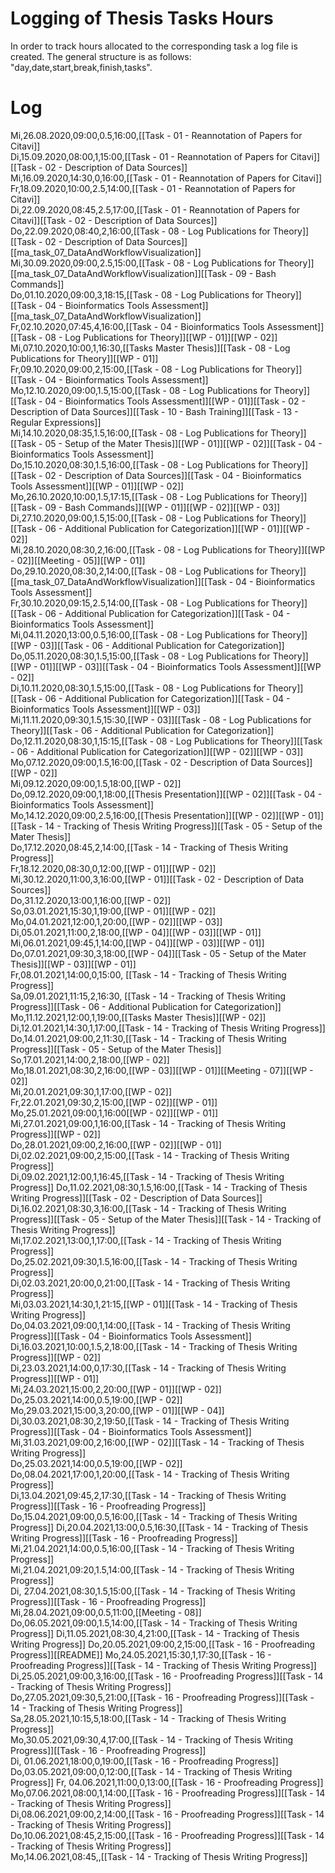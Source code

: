 # Logging of Thesis Tasks Hours
In order to track hours allocated to the corresponding task a log file is created. The general structure is as follows: "day,date,start,break,finish,tasks".
# Log
Mi,26.08.2020,09:00,0.5,16:00,[[Task - 01 - Reannotation of Papers for Citavi]]  
Di,15.09.2020,08:00,1,15:00,[[Task - 01 - Reannotation of Papers for Citavi]][[Task - 02 - Description of Data Sources]]  
Mi,16.09.2020,14:30,0,16:00,[[Task - 01 - Reannotation of Papers for Citavi]]  
Fr,18.09.2020,10:00,2.5,14:00,[[Task - 01 - Reannotation of Papers for Citavi]]  
Di,22.09.2020,08:45,2.5,17:00,[[Task - 01 - Reannotation of Papers for Citavi]][[Task - 02 - Description of Data Sources]]  
Do,22.09.2020,08:40,2,16:00,[[Task - 08 - Log Publications for Theory]][[Task - 02 - Description of Data Sources]][[ma_task_07_DataAndWorkflowVisualization]]  
Mi,30.09.2020,09:00,2.5,15:00,[[Task - 08 - Log Publications for Theory]][[ma_task_07_DataAndWorkflowVisualization]][[Task - 09 - Bash Commands]]  
Do,01.10.2020,09:00,3,18:15,[[Task - 08 - Log Publications for Theory]][[Task - 04 - Bioinformatics Tools Assessment]][[ma_task_07_DataAndWorkflowVisualization]]  
Fr,02.10.2020,07:45,4,16:00,[[Task - 04 - Bioinformatics Tools Assessment]][[Task - 08 - Log Publications for Theory]][[WP - 01]][[WP - 02]]  
Mi,07.10.2020,10:00,1,16:30,[[Tasks Master Thesis]][[Task - 08 - Log Publications for Theory]][[WP - 01]]  
Fr,09.10.2020,09:00,2,15:00,[[Task - 08 - Log Publications for Theory]][[Task - 04 - Bioinformatics Tools Assessment]]  
Mo,12.10.2020,09:00,1.5,15:00,[[Task - 08 - Log Publications for Theory]][[Task - 04 - Bioinformatics Tools Assessment]][[WP - 01]][[Task - 02 - Description of Data Sources]][[Task - 10 - Bash Training]][[Task - 13 - Regular Expressions]]  
Mi,14.10.2020,08:35,1.5,16:00,[[Task - 08 - Log Publications for Theory]][[Task - 05 - Setup of the Mater Thesis]][[WP - 01]][[WP - 02]][[Task - 04 - Bioinformatics Tools Assessment]]  
Do,15.10.2020,08:30,1.5,16:00,[[Task - 08 - Log Publications for Theory]][[Task - 02 - Description of Data Sources]][[Task - 04 - Bioinformatics Tools Assessment]][[WP - 01]][[WP - 02]]  
Mo,26.10.2020,10:00,1.5,17:15,[[Task - 08 - Log Publications for Theory]][[Task - 09 - Bash Commands]][[WP - 01]][[WP - 02]][[WP - 03]]  
Di,27.10.2020,09:00,1.5,15:00,[[Task - 08 - Log Publications for Theory]][[Task - 06 - Additional Publication for Categorization]][[WP - 01]][[WP - 02]]  
Mi,28.10.2020,08:30,2,16:00,[[Task - 08 - Log Publications for Theory]][[WP - 02]][[Meeting - 05]][[WP - 01]]  
Do,29.10.2020,08:30,2,14:00,[[Task - 08 - Log Publications for Theory]][[ma_task_07_DataAndWorkflowVisualization]][[Task - 04 - Bioinformatics Tools Assessment]]  
Fr,30.10.2020,09:15,2.5,14:00,[[Task - 08 - Log Publications for Theory]][[Task - 06 - Additional Publication for Categorization]][[Task - 04 - Bioinformatics Tools Assessment]]  
Mi,04.11.2020,13:00,0.5,16:00,[[Task - 08 - Log Publications for Theory]][[WP - 03]][[Task - 06 - Additional Publication for Categorization]]  
Do,05.11.2020,08:30,1.5,15:00,[[Task - 08 - Log Publications for Theory]][[WP - 01]][[WP - 03]][[Task - 04 - Bioinformatics Tools Assessment]][[WP - 02]]  
Di,10.11.2020,08:30,1.5,15:00,[[Task - 08 - Log Publications for Theory]][[Task - 06 - Additional Publication for Categorization]][[Task - 04 - Bioinformatics Tools Assessment]][[WP - 03]]  
Mi,11.11.2020,09:30,1.5,15:30,[[WP - 03]][[Task - 08 - Log Publications for Theory]][[Task - 06 - Additional Publication for Categorization]]  
Do,12.11.2020,08:30,1,15:15,[[Task - 08 - Log Publications for Theory]][[Task - 06 - Additional Publication for Categorization]][[WP - 02]][[WP - 03]]  
Mo,07.12.2020,09:00,1.5,16:00,[[Task - 02 - Description of Data Sources]][[WP - 02]]  
Mi,09.12.2020,09:00,1.5,18:00,[[WP - 02]]  
Do,09.12.2020,09:00,1,18:00,[[Thesis Presentation]][[WP - 02]][[Task - 04 - Bioinformatics Tools Assessment]]  
Mo,14.12.2020,09:00,2.5,16:00,[[Thesis Presentation]][[WP - 02]][[WP - 01]][[Task - 14 - Tracking of Thesis Writing Progress]][[Task - 05 - Setup of the Mater Thesis]]  
Do,17.12.2020,08:45,2,14:00,[[Task - 14 - Tracking of Thesis Writing Progress]]  
Fr,18.12.2020,08:30,0,12:00,[[WP - 01]][[WP - 02]]  
Mi,30.12.2020,11:00,3,16:00,[[WP - 01]][[Task - 02 - Description of Data Sources]]  
Do,31.12.2020,13:00,1,16:00,[[WP - 02]]  
So,03.01.2021,15:30,1,19:00,[[WP - 01]][[WP - 02]]  
Mo,04.01.2021,12:00,1,20:00,[[WP - 02]][[WP - 03]]  
Di,05.01.2021,11:00,2,18:00,[[WP - 04]][[WP - 03]][[WP - 01]]  
Mi,06.01.2021,09:45,1,14:00,[[WP - 04]][[WP - 03]][[WP - 01]]  
Do,07.01.2021,09:30,3,18:00,[[WP - 04]][[Task - 05 - Setup of the Mater Thesis]][[WP - 03]][[WP - 01]]  
Fr,08.01.2021,14:00,0,15:00,
[[Task - 14 - Tracking of Thesis Writing Progress]]  
Sa,09.01.2021,11:15,2,16:30,
[[Task - 14 - Tracking of Thesis Writing Progress]][[Task - 06 - Additional Publication for Categorization]]  
Mo,11.12.2021,12:00,1,19:00,[[Tasks Master Thesis]][[WP - 02]]  
Di,12.01.2021,14:30,1,17:00,[[Task - 14 - Tracking of Thesis Writing Progress]]  
Do,14.01.2021,09:00,2,11:30,[[Task - 14 - Tracking of Thesis Writing Progress]][[Task - 05 - Setup of the Mater Thesis]]  
So,17.01.2021,14:00,2,18:00,[[WP - 02]]  
Mo,18.01.2021,08:30,2,16:00,[[WP - 03]][[WP - 01]][[Meeting - 07]][[WP - 02]]  
Mi,20.01.2021,09:30,1,17:00,[[WP - 02]]  
Fr,22.01.2021,09:30,2,15:00,[[WP - 02]][[WP - 01]]  
Mo,25.01.2021,09:00,1,16:00[[WP - 02]][[WP - 01]]  
Mi,27.01.2021,09:00,1,16:00,[[Task - 14 - Tracking of Thesis Writing Progress]][[WP - 02]]  
Do,28.01.2021,09:00,2,16:00,[[WP - 02]][[WP - 01]]  
Di,02.02.2021,09:00,2,15:00,[[Task - 14 - Tracking of Thesis Writing Progress]]  
Di,09.02.2021,12:00,1,16:45,[[Task - 14 - Tracking of Thesis Writing Progress]] 
Do,11.02.2021,08:30,1.5,16:00,[[Task - 14 - Tracking of Thesis Writing Progress]][[Task - 02 - Description of Data Sources]]  
Di,16.02.2021,08:30,3,16:00,[[Task - 14 - Tracking of Thesis Writing Progress]][[Task - 05 - Setup of the Mater Thesis]][[Task - 14 - Tracking of Thesis Writing Progress]]  
Mi,17.02.2021,13:00,1,17:00,[[Task - 14 - Tracking of Thesis Writing Progress]]  
Do,25.02.2021,09:30,1.5,16:00,[[Task - 14 - Tracking of Thesis Writing Progress]]  
Di,02.03.2021,20:00,0,21:00,[[Task - 14 - Tracking of Thesis Writing Progress]]  
Mi,03.03.2021,14:30,1,21:15,[[WP - 01]][[Task - 14 - Tracking of Thesis Writing Progress]]  
Do,04.03.2021,09:00,1,14:00,[[Task - 14 - Tracking of Thesis Writing Progress]][[Task - 04 - Bioinformatics Tools Assessment]]  
Di,16.03.2021,10:00,1.5,2,18:00,[[Task - 14 - Tracking of Thesis Writing Progress]][[WP - 02]]  
Di,23.03.2021,14:00,0,17:30,[[Task - 14 - Tracking of Thesis Writing Progress]][[WP - 01]]  
Mi,24.03.2021,15:00,2,20:00,[[WP - 01]][[WP - 02]]  
Do,25.03.2021,14:00,0.5,19:00,[[WP - 02]]  
Mo,29.03.2021,15:00,3,20:00,[[WP - 01]][[WP - 04]]  
Di,30.03.2021,08:30,2,19:50,[[Task - 14 - Tracking of Thesis Writing Progress]][[Task - 04 - Bioinformatics Tools Assessment]]  
Mi,31.03.2021,09:00,2,16:00,[[WP - 02]][[Task - 14 - Tracking of Thesis Writing Progress]]  
Do,25.03.2021,14:00,0.5,19:00,[[WP - 02]]  
Do,08.04.2021,17:00,1,20:00,[[Task - 14 - Tracking of Thesis Writing Progress]]  
Di,13.04.2021,09:45,2,17:30,[[Task - 14 - Tracking of Thesis Writing Progress]][[Task - 16 - Proofreading Progress]]  
Do,15.04.2021,09:00,0.5,16:00,[[Task - 14 - Tracking of Thesis Writing Progress]]
Di,20.04.2021,13:00,0.5,16:30,[[Task - 14 - Tracking of Thesis Writing Progress]][[Task - 16 - Proofreading Progress]]  
Mi,21.04.2021,14:00,0.5,16:00,[[Task - 14 - Tracking of Thesis Writing Progress]]  
Mi,21.04.2021,09:20,1.5,14:00,[[Task - 14 - Tracking of Thesis Writing Progress]]  
Di, 27.04.2021,08:30,1.5,15:00,[[Task - 14 - Tracking of Thesis Writing Progress]][[Task - 16 - Proofreading Progress]]  
Mi,28.04.2021,09:00,0.5,11:00,[[Meeting - 08]]
Do,06.05.2021,09:00,1.5,14:00,[[Task - 14 - Tracking of Thesis Writing Progress]]
Di,11.05.2021,08:30,4,21:00,[[Task - 14 - Tracking of Thesis Writing Progress]]
Do,20.05.2021,09:00,2,15:00,[[Task - 16 - Proofreading Progress]][[README]]
Mo,24.05.2021,15:30,1,17:30,[[Task - 16 - Proofreading Progress]][[Task - 14 - Tracking of Thesis Writing Progress]]  
Di,25.05.2021,09:00,3,16:00,[[Task - 16 - Proofreading Progress]][[Task - 14 - Tracking of Thesis Writing Progress]]  
Do,27.05.2021,09:30,5,21:00,[[Task - 16 - Proofreading Progress]][[Task - 14 - Tracking of Thesis Writing Progress]]  
Sa,28.05.2021,10:15,5,18:00,[[Task - 14 - Tracking of Thesis Writing Progress]]  
Mo,30.05.2021,09:30,4,17:00,[[Task - 14 - Tracking of Thesis Writing Progress]][[Task - 16 - Proofreading Progress]]  
Di, 01.06.2021,18:00,0,19:00,[[Task - 16 - Proofreading Progress]]  
Do,03.05.2021,09:00,0,12:00,[[Task - 14 - Tracking of Thesis Writing Progress]]
Fr, 04.06.2021,11:00,0,13:00,[[Task - 16 - Proofreading Progress]]  
Mo,07.06.2021,08:00,1,14:00,[[Task - 16 - Proofreading Progress]][[Task - 14 - Tracking of Thesis Writing Progress]]    
Di,08.06.2021,09:00,2,14:00,[[Task - 16 - Proofreading Progress]][[Task - 14 - Tracking of Thesis Writing Progress]]    
Do,10.06.2021,08:45,2,15:00,[[Task - 16 - Proofreading Progress]][[Task - 14 - Tracking of Thesis Writing Progress]]  
Mo,14.06.2021,08:45,,[[Task - 14 - Tracking of Thesis Writing Progress]]  

